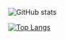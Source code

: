 ![GitHub stats](https://github-readme-stats.vercel.app/api?username=TechWithJouho&show_icons=true&theme=tokyonight) 


[![Top Langs](https://github-readme-stats.vercel.app/api/top-langs/?username=TechWithJouho&theme=tokyonight)]()
